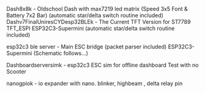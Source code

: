 Dash8x8k - Oldschool Dash with max7219 led matrix (Speed 3x5 Font & Battery 7x2 Bar)
(automatic star/delta switch routine included)
Dashv7FinalUniresCYDesp32BLEk - The Current TFT Version for ST7789 TFT_ESPI ESP32C3-Supermini (automatic star/delta switch routine included)

esp32c3 ble server - Main ESC bridge (packet parser included) ESP32C3-Supermini (Schematic follows...)

Dashboardserversimk - esp32c3 ESC sim for offline dashboard Test with no Scooter

nanogpiok - io expander with nano. blinker, highbeam , delta relay pin
